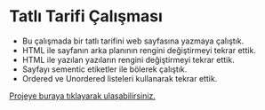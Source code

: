# Tatlı Tarifi Çalışması
- Bu çalışmada bir tatlı tarifini web sayfasına yazmaya çalıştık.
- HTML ile sayfanın arka planının rengini değiştirmeyi tekrar ettik.
- HTML ile yazılan yazıların rengini değiştirmeyi tekrar ettik.
- Sayfayı sementic etiketler ile bölerek çalıştık.
- Ordered ve Unordered listeleri kullanarak tekrar ettik.

[Projeye buraya tıklayarak ulaşabilirsiniz.](https://github.com/ulkerahmet/tatlitarifi)
